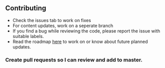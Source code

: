 

## Contributing

* Check the issues tab to work on fixes
* For content updates, work on a seperate branch
* If you find a bug while reviewing the code, please report the issue with suitable labels.
* Read the roadmap [here](ROADMAP.md) to work on or know about future planned updates.


### Create pull requests so I can review and add to master.
